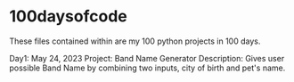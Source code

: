 # 100daysofcode
These files contained within are my 100 python projects in 100 days. 

Day1: May 24, 2023
Project: Band Name Generator
Description: Gives user possible Band Name by combining two inputs, city of birth and pet's name. 

